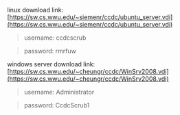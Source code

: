 linux download link: [https://sw.cs.wwu.edu/~siemenr/ccdc/ubuntu_server.vdi](https://sw.cs.wwu.edu/~siemenr/ccdc/ubuntu_server.vdi)
>username: ccdcscrub

>password: rmrfuw

windows server download link: [https://sw.cs.wwu.edu/~cheungr/ccdc/WinSrv2008.vdi](https://sw.cs.wwu.edu/~cheungr/ccdc/WinSrv2008.vdi)
>username: Administrator

>password: CcdcScrub1
